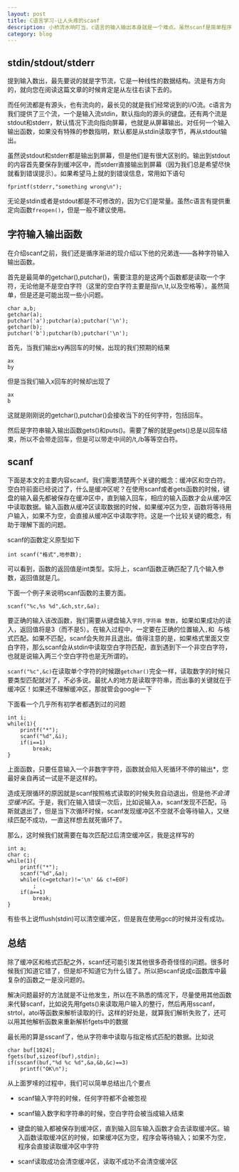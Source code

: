 ```yaml
---
layout: post
title: C语言学习-让人头疼的scanf
description: 小桥流水响叮当，c语言的输入输出本身就是一个难点。虽然scanf是简单程序中最常用的输入函数，但也是最不容易驾驭的函数之一
category: blog
---
```

## stdin/stdout/stderr
提到输入数出，最先要说的就是字节流，它是一种线性的数据结构。流是有方向的，就向您在阅读这篇文章的时候肯定是从左往右读下去的。

而任何流都是有源头，也有流向的，最长见的就是我们经常说到的I/O流。c语言为我们提供了三个流，一个是输入流stdin，默认指向的源头的键盘。还有两个流是stdout和stderr，默认情况下流向指向屏幕，也就是从屏幕输出。对任何一个输入输出函数，如果没有特殊的参数指明，默认都是从stdin读取字节，再从stdout输出。

虽然说stdout和stderr都是输出到屏幕，但是他们是有很大区别的。输出到stdout的内容首先要保存到缓冲区中，而stderr直接输出到屏幕（因为我们总是希望尽快就看到错误提示）。如果希望马上就的到错误信息，常用如下语句

    fprintf(stderr,"something wrong\n");

无论是stdin或者是stdout都是不可修改的，因为它们是常量。虽然c语言有提供重定向函数`freopen()`，但是一般不建议使用。

## 字符输入输出函数

在介绍scanf之前，我们还是循序渐进的现介绍以下他的兄弟连——各种字符输入输出函数。

首先是最简单的getchar(),putchar()，需要注意的是这两个函数都是读取一个字符，无论他是不是空白字符（这里的空白字符主要是指\n,\t,以及空格等）。虽然简单，但是还是可能出现一些小问题。

    char a,b;
    getchar(a);
    putchar('a');putchar(a);putchar('\n');
    getchar(b);
    putchar('b');putchar(b);putchar('\n');

首先，当我们输出xy再回车的时候，出现的我们预期的结果

    ax
    by

但是当我们输入x回车的时候却出现了

    ax
    b

这就是刚刚说的getchar(),putchar()会接收当下的任何字符，包括回车。

然后是字符串输入输出函数gets()和puts()。需要了解的就是gets()总是以回车结束，所以不会带走回车，但是可以带走中间的/t,/b等等空白符。

## scanf

下面是本文的主要内容scanf。我们需要清楚两个关键的概念：缓冲区和空白符。空白符前面已经说过了，什么是缓冲区呢？在使用scanf或者gets函数的时候，键盘的输入最先都被保存在缓冲区中，直到输入回车，相应的输入函数才会从缓冲区中读取数据。输入函数从缓冲区读取数据的时候，如果缓冲区为空，函数将等待用户输入，如果不为空，会直接从缓冲区中读取字符。这是一个比较关键的概念，有助于理解下面的问题。

scanf的函数定义原型如下

    int scanf("格式",地参数);

可以看到，函数的返回值是int类型。实际上，scanf函数正确匹配了几个输入参数，返回值就是几。

下面一个例子来说明scanf函数的主要方面。

    scanf("%c,%s %d",&ch,str,&a);

要正确的输入该改函数，我们需要从键盘输入`字符,字符串 整数`，如果如果成功的读入，返回值将是3（而不是5）。在输入过程中，一定要在正确的位置输入`,`和` `与格式匹配。如果不匹配，scanf会失败并且退出。值得注意的是，如果格式里面又空白字符，那么scanf会从stdin中读取空白字符匹配，直到遇到下一个非空白字符，也就是说输入两三个空白字符也是无所谓的。

`scanf("%c",&c)`在读取单个字符的时候跟`getchar()`完全一样，读取数字的时候只要类型匹配就对了，不必多说。最扰人的地方是读取字符串，而出事的关键就在于缓冲区！如果还不理解缓冲区，那就管会google一下

下面看一个几乎所有初学者都遇到过的问题

    int i;
    while(1){
        printf("*");
        scanf("%d",&i);
        if(i==1)
            break;
    }

上面函数，只要任意输入一个非数字字符，函数就会陷入死循环不停的输出\*，您最好亲自再试一试是不是这样的。

造成无限循环的原因就是scanf按照格式读取的时候失败自动退出，但是他*不会清空缓冲区*。于是，我们在输入错误一次后，比如说输入a，scanf发现不匹配，马斯就退出了，但是当下次循环时候，scanf发现缓冲区不空就不会等待输入，又继续匹配不成功，一直这样想去就死循环了。

那么，这时候我们就需要在每次匹配过后清空缓冲区，我是这样写的

    int a;
    char c;
    while(1){
        printf("*");
        scanf("%d",&a);
        while((c=getchar)!='\n' && c!=EOF)
            ;
        if(a==1)
            break;
    }

有些书上说fflush(stdin)可以清空缓冲区，但是我在使用gcc的时候并没有成功。

## 总结

除了缓冲区和格式匹配之外，scanf还可能引发其他很多奇奇怪怪的问题。很多时候我们知道它错了，但是却不知道它为什么错了。所以把scanf说成c函数库中最复杂的函数之一是没问题的。

解决问题最好的方法就是不让他发生，所以在不熟悉的情况下，尽量使用其他函数来代替scanf，比如说先用fgets()来读取用户输入的整行，然后再用sscanf，strtol，atoi等函数来解析读取的行。这样的好处是，就算我们解析失败了，还可以用其他解析函数来重新解析fgets中的数据

最长用的算是sscanf了，他从字符串中读取与指定格式匹配的数据。比如说

    char buf[1024];
    fgets(buf,sizeof(buf),stdin);
    if(sscanf(buf,"%d %c %d",&a,&b,&c)==3)
        printf("OK\n");

从上面罗嗦的过程中，我们可以简单总结出几个要点

* scanf输入字符的时候，任何字符都不会被忽视

* scanf输入数字和字符串的时候，空白字符会被当成输入结束

* 键盘的输入都被保存到缓冲区，直到输入回车输入函数才会去读取缓冲区。输入函数读取缓冲区的时候，如果缓冲区为空，程序会等待输入；如果不为空，程序会直接读取缓冲区中字符

* scanf读取成功会清空缓冲区，读取不成功不会清空缓冲区


